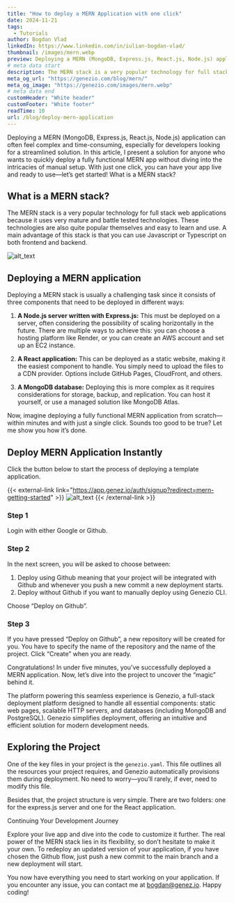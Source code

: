 ```yaml
---
title: "How to deploy a MERN Application with one click"
date: 2024-11-21
tags:
  - Tutorials
author: Bogdan Vlad
linkedIn: https://www.linkedin.com/in/iulian-bogdan-vlad/
thumbnail: /images/mern.webp
preview: Deploying a MERN (MongoDB, Express.js, React.js, Node.js) application can often feel complex and time-consuming, especially for developers looking for a streamlined solution. In this article, I present a solution for anyone who wants to quickly deploy a fully functional MERN app without diving into the intricacies of manual setup. With just one click, you can have your app live and ready to use—let’s get started!
# meta data start
description: The MERN stack is a very popular technology for full stack web applications because it uses very mature and battle tested technologies.
meta_og_url: "https://genezio.com/blog/mern/"
meta_og_image: "https://genezio.com/images/mern.webp"
# meta data end
customHeader: "White header"
customFooter: "White footer"
readTime: 10
url: /blog/deploy-mern-application
---
```


Deploying a MERN (MongoDB, Express.js, React.js, Node.js) application can often feel complex and time-consuming, especially for developers looking for a streamlined solution. In this article, I present a solution for anyone who wants to quickly deploy a fully functional MERN app without diving into the intricacies of manual setup. With just one click, you can have your app live and ready to use—let’s get started!
What is a MERN stack?

## What is a MERN stack?

The MERN stack is a very popular technology for full stack web applications because it uses very mature and battle tested technologies. These technologies are also quite popular themselves and easy to learn and use. A main advantage of this stack is that you can use Javascript or Typescript on both frontend and backend.

![alt_text](/posts/merndeploy.webp)

## Deploying a MERN application

Deploying a MERN stack is usually a challenging task since it consists of three components that need to be deployed in different ways:

1. **A Node.js server written with Express.js:** This must be deployed on a server, often considering the possibility of scaling horizontally in the future. There are multiple ways to achieve this: you can choose a hosting platform like Render, or you can create an AWS account and set up an EC2 instance.

2. **A React application:** This can be deployed as a static website, making it the easiest component to handle. You simply need to upload the files to a CDN provider. Options include GitHub Pages, CloudFront, and others.

3. **A MongoDB database:** Deploying this is more complex as it requires considerations for storage, backup, and replication. You can host it yourself, or use a managed solution like MongoDB Atlas.

Now, imagine deploying a fully functional MERN application from scratch—within minutes and with just a single click. Sounds too good to be true? Let me show you how it’s done.

## Deploy MERN Application Instantly

Click the button below to start the process of deploying a template application.

{{< external-link link="https://app.genez.io/auth/signup?redirect=mern-getting-started" >}}
![alt_text](/posts/deploybtn.webp)
{{< /external-link >}}

### Step 1

Login with either Google or Github.

### Step 2

In the next screen, you will be asked to choose between:

1. Deploy using Github meaning that your project will be integrated with Github and whenever you push a new commit a new deployment starts.
2. Deploy without Github if you want to manually deploy using Genezio CLI.

Choose “Deploy on Github”.

### Step 3

If you have pressed “Deploy on Github”, a new repository will be created for you. You have to specify the name of the repository and the name of the project. Click “Create” when you are ready.

Congratulations! In under five minutes, you’ve successfully deployed a MERN application. Now, let’s dive into the project to uncover the “magic” behind it.

The platform powering this seamless experience is Genezio, a full-stack deployment platform designed to handle all essential components: static web pages, scalable HTTP servers, and databases (including MongoDB and PostgreSQL). Genezio simplifies deployment, offering an intuitive and efficient solution for modern development needs.

## Exploring the Project

One of the key files in your project is the `genezio.yaml`. This file outlines all the resources your project requires, and Genezio automatically provisions them during deployment. No need to worry—you’ll rarely, if ever, need to modify this file.

Besides that, the project structure is very simple. There are two folders: one for the express.js server and one for the React application.

Continuing Your Development Journey

Explore your live app and dive into the code to customize it further. The real power of the MERN stack lies in its flexibility, so don’t hesitate to make it your own. To redeploy an updated version of your application, if you have chosen the Github flow, just push a new commit to the main branch and a new deployment will start.

You now have everything you need to start working on your application. If you encounter any issue, you can contact me at bogdan@genez.io. Happy coding!
